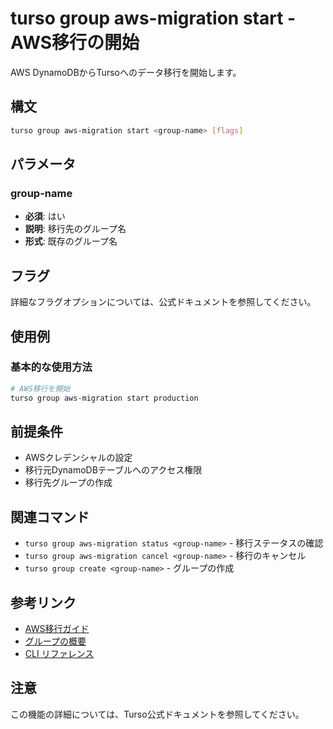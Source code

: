 # turso group aws-migration start - AWS移行の開始

AWS DynamoDBからTursoへのデータ移行を開始します。

## 構文

```bash
turso group aws-migration start <group-name> [flags]
```

## パラメータ

### group-name
- **必須**: はい
- **説明**: 移行先のグループ名
- **形式**: 既存のグループ名

## フラグ

詳細なフラグオプションについては、公式ドキュメントを参照してください。

## 使用例

### 基本的な使用方法

```bash
# AWS移行を開始
turso group aws-migration start production
```

## 前提条件

- AWSクレデンシャルの設定
- 移行元DynamoDBテーブルへのアクセス権限
- 移行先グループの作成

## 関連コマンド

- `turso group aws-migration status <group-name>` - 移行ステータスの確認
- `turso group aws-migration cancel <group-name>` - 移行のキャンセル
- `turso group create <group-name>` - グループの作成

## 参考リンク

- [AWS移行ガイド](../../help/aws-migration.md)
- [グループの概要](../../features/groups.md)
- [CLI リファレンス](../README.md)

## 注意

この機能の詳細については、Turso公式ドキュメントを参照してください。
